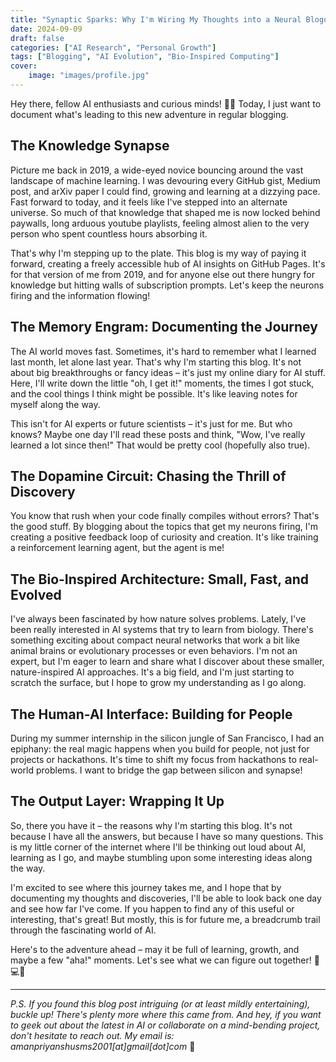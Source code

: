 ```yaml
---
title: "Synaptic Sparks: Why I'm Wiring My Thoughts into a Neural Blogosphere"
date: 2024-09-09
draft: false
categories: ["AI Research", "Personal Growth"]
tags: ["Blogging", "AI Evolution", "Bio-Inspired Computing"]
cover:
    image: "images/profile.jpg"
---
```


Hey there, fellow AI enthusiasts and curious minds! 🧠🤖 Today, I just want to document what's leading to this new adventure in regular blogging. 

## The Knowledge Synapse

Picture me back in 2019, a wide-eyed novice bouncing around the vast landscape of machine learning. I was devouring every GitHub gist, Medium post, and arXiv paper I could find, growing and learning at a dizzying pace. Fast forward to today, and it feels like I've stepped into an alternate universe. So much of that knowledge that shaped me is now locked behind paywalls, long arduous youtube playlists, feeling almost alien to the very person who spent countless hours absorbing it.


That's why I'm stepping up to the plate. This blog is my way of paying it forward, creating a freely accessible hub of AI insights on GitHub Pages. It's for that version of me from 2019, and for anyone else out there hungry for knowledge but hitting walls of subscription prompts. Let's keep the neurons firing and the information flowing!

## The Memory Engram: Documenting the Journey

The AI world moves fast. Sometimes, it's hard to remember what I learned last month, let alone last year. That's why I'm starting this blog. It's not about big breakthroughs or fancy ideas – it's just my online diary for AI stuff. Here, I'll write down the little "oh, I get it!" moments, the times I got stuck, and the cool things I think might be possible. It's like leaving notes for myself along the way. 


This isn't for AI experts or future scientists – it's just for me. But who knows? Maybe one day I'll read these posts and think, "Wow, I've really learned a lot since then!" That would be pretty cool (hopefully also true).

## The Dopamine Circuit: Chasing the Thrill of Discovery

You know that rush when your code finally compiles without errors? That's the good stuff. By blogging about the topics that get my neurons firing, I'm creating a positive feedback loop of curiosity and creation. It's like training a reinforcement learning agent, but the agent is me!

## The Bio-Inspired Architecture: Small, Fast, and Evolved

I've always been fascinated by how nature solves problems. Lately, I've been really interested in AI systems that try to learn from biology. There's something exciting about compact neural networks that work a bit like animal brains or evolutionary processes or even behaviors. I'm not an expert, but I'm eager to learn and share what I discover about these smaller, nature-inspired AI approaches. It's a big field, and I'm just starting to scratch the surface, but I hope to grow my understanding as I go along.

## The Human-AI Interface: Building for People

During my summer internship in the silicon jungle of San Francisco, I had an epiphany: the real magic happens when you build for people, not just for projects or hackathons. It's time to shift my focus from hackathons to real-world problems. I want to bridge the gap between silicon and synapse!

## The Output Layer: Wrapping It Up

So, there you have it – the reasons why I'm starting this blog. It's not because I have all the answers, but because I have so many questions. This is my little corner of the internet where I'll be thinking out loud about AI, learning as I go, and maybe stumbling upon some interesting ideas along the way.


I'm excited to see where this journey takes me, and I hope that by documenting my thoughts and discoveries, I'll be able to look back one day and see how far I've come. If you happen to find any of this useful or interesting, that's great! But mostly, this is for future me, a breadcrumb trail through the fascinating world of AI.


Here's to the adventure ahead – may it be full of learning, growth, and maybe a few "aha!" moments. Let's see what we can figure out together! 🧠💻🚀

---

*P.S. If you found this blog post intriguing (or at least mildly entertaining), buckle up! There's plenty more where this came from. And hey, if you want to geek out about the latest in AI or collaborate on a mind-bending project, don't hesitate to reach out. My email is: amanpriyanshusms2001[at]gmail[dot]com* 🔬